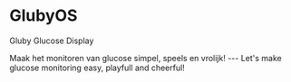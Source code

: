 # GlubyOS
Gluby Glucose Display

Maak het monitoren van glucose simpel, speels en vrolijk! --- Let's make glucose monitoring easy, playfull and cheerful!
